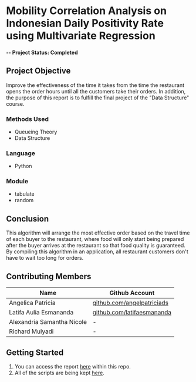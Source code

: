 # Mobility Correlation Analysis on Indonesian Daily Positivity Rate using Multivariate Regression

#### -- Project Status: Completed

## Project Objective
Improve the effectiveness of the time it takes from the time the restaurant opens the order hours until all the customers take their orders. In addition, the purpose of this report is to fulfill the final project of the "Data Structure" course.

### Methods Used
* Queueing Theory
* Data Structure

### Language
* Python

### Module
* tabulate
* random

## Conclusion
This algorithm will arrange the most effective order based on the travel time of each buyer to the restaurant, where food will only start being prepared after the buyer arrives at the restaurant so that food quality is guaranteed. By compiling this algorithm in an application, all restaurant customers don't have to wait too long for orders.

## Contributing Members
|Name     |  Github Account   | 
|---------|-----------------|
|Angelica Patricia | [github.com/angelpatriciads](https://github.com/angelpatriciads)    |
|Latifa Aulia Esmananda |    [github.com/latifaesmananda](https://github.com/latifaesmananda)    |
|Alexandria Samantha Nicole |    -    |
|Richard Mulyadi |    -    |

## Getting Started
1. You can access the report [here](https://github.com/angelpatriciads/restaurant-queue-theory/blob/main/restaurant_queue_theory_presentation.pdf) within this repo.
2. All of the scripts are being kept [here](https://github.com/angelpatriciads/restaurant-queue-theory/blob/main/restaurant_queue_theory.ipynb).
